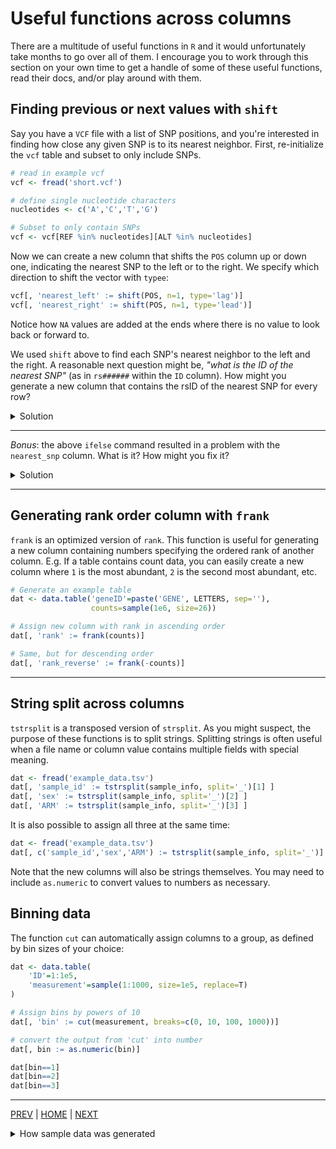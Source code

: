 # Useful functions across columns

There are a multitude of useful functions in `R` and it would unfortunately
take months to go over all of them. I encourage you to work through this
section on your own time to get a handle of some of these useful functions,
read their docs, and/or play around with them.


## Finding previous or next values with `shift`

Say you have a `VCF` file with a list of SNP positions, and you're
interested in finding how close any given SNP is to its nearest neighbor.
First, re-initialize the `vcf` table and subset to only include SNPs.

```R
# read in example vcf
vcf <- fread('short.vcf')

# define single nucleotide characters
nucleotides <- c('A','C','T','G')

# Subset to only contain SNPs
vcf <- vcf[REF %in% nucleotides][ALT %in% nucleotides]      
```

Now we can create a new column that shifts the `POS` column up or down
one, indicating the nearest SNP to the left or to the right. We specify
which direction to shift the vector with `typee`:
```R
vcf[, 'nearest_left' := shift(POS, n=1, type='lag')]
vcf[, 'nearest_right' := shift(POS, n=1, type='lead')]
```

Notice how `NA` values are added at the ends where there is no value
to look back or forward to.


We used `shift` above to find each SNP's nearest neighbor to the left
and the right. A reasonable next question might be, 
*"what is the ID of the nearest SNP"* (as in `rs######` within the `ID`
column). How might you generate a new column that contains the rsID of
the nearest SNP for every row?

<details><summary>Solution</summary>

First, we need to calculate (for every row) the distance from the SNP
in question to its left and
right neighbors. 

 solution is to take the minimum value of `distance_left` and `distance_right`
```R
vcf[, 'distance_left' := POS - nearest_left]
vcf[, 'distance_right' := nearest_right - POS]
vcf[, 'ID_left' := shift(ID, type='lag')]
vcf[, 'ID_right' := shift(ID, type='lead')]
vcf[, 'nearest_snp' := ifelse(distance_left < distance_right,
                              ID_left, ID_right)]
```
</details>

---

*Bonus*: the above `ifelse` command resulted in a problem with the
`nearest_snp` column. What is it?
How might you fix it?

<details><summary>Solution</summary>

The first and last rows of `nearest_snp` are `NA`! This results because
an inequality test using `>` or `<` with `NA` on either side produces
an `NA` result. It is, after all, nonsensical to ask if 3 is less than
`NA`.

One solution is to fix the missing rows specifically:
```R
# Fix rows where ID_left is NA
vcf[is.na(ID_left), 'nearest_snp' := ID_right]

# Counterpart to previous line
vcf[is.na(ID_right), 'nearest_snp' := ID_left]  
```

But many other solutions exist!

</details>

---
## Generating rank order column with `frank`

`frank` is an optimized version of `rank`. This function is useful for
generating a new column containing numbers specifying the ordered rank
of another column. E.g. If a table contains count data, you can easily
create a new column where `1` is the most abundant, `2` is the second
most abundant, etc.

```R
# Generate an example table
dat <- data.table('geneID'=paste('GENE', LETTERS, sep=''),
                  counts=sample(1e6, size=26))
```

```R
# Assign new column with rank in ascending order
dat[, 'rank' := frank(counts)]

# Same, but for descending order
dat[, 'rank_reverse' := frank(-counts)]     
```
---

## String split across columns

`tstrsplit` is a transposed version of `strsplit`. As you might suspect,
the purpose of these functions is to split strings. Splitting strings
is often useful when a file name or column value contains multiple fields
with special meaning.

```R
dat <- fread('example_data.tsv')
dat[, 'sample_id' := tstrsplit(sample_info, split='_')[1] ]
dat[, 'sex' := tstrsplit(sample_info, split='_')[2] ]
dat[, 'ARM' := tstrsplit(sample_info, split='_')[3] ]
```

It is also possible to assign all three at the same time:
```R
dat <- fread('example_data.tsv')
dat[, c('sample_id','sex','ARM') := tstrsplit(sample_info, split='_')]
```

Note that the new columns will also be strings themselves. You may
need to include `as.numeric` to convert values to numbers as necessary.

## Binning data
       
The function `cut` can automatically assign columns to a group, as
defined by bin sizes of your choice:
       
```R
dat <- data.table(
    'ID'=1:1e5,
    'measurement'=sample(1:1000, size=1e5, replace=T)
)

# Assign bins by powers of 10
dat[, 'bin' := cut(measurement, breaks=c(0, 10, 100, 1000))]

# convert the output from 'cut' into number
dat[, bin := as.numeric(bin)]

dat[bin==1]
dat[bin==2]
dat[bin==3]
```

---

[PREV](C.md) | [HOME](/README.md) | [NEXT](/04_exporting_data/README.md)

<details><summary>How sample data was generated</summary>

```R
library(data.table)
library(foreach)
set.seed(1)

dat <- foreach(i=1:200, .combine='rbind') %do% {
    data.table('sample_info'=paste(
        sample(1000:9999, size=1),
        sample(c('M','F'), size=1),
        sample(c('Case','Control'), size=1),
        sep='_'))
}
dat[, 'measurement1' := runif(nrow(dat))]
dat[, 'measurement2' := floor(runif(nrow(dat))*100)]

dat <- dat[order(sample_info)]
fwrite(dat, file='example_data.tsv', sep='\t')
```

</details>
